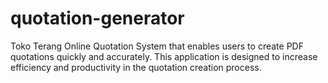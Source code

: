 # quotation-generator
Toko Terang Online Quotation System that enables users to create PDF quotations quickly and accurately. This application is designed to increase efficiency and productivity in the quotation creation process.
